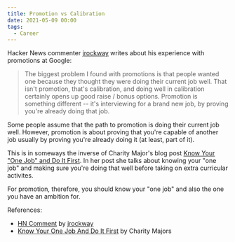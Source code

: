 ```yaml
---
title: Promotion vs Calibration
date: 2021-05-09 00:00
tags:
  - Career
---
```


Hacker News commenter [jrockway](https://news.ycombinator.com/user?id=jrockway) writes about his experience with promotions at Google:

> The biggest problem I found with promotions is that people wanted one because they thought they were doing their current job well. That isn't promotion, that's calibration, and doing well in calibration certainly opens up good raise / bonus options. Promotion is something different -- it's interviewing for a brand new job, by proving you're already doing that job.

Some people assume that the path to promotion is doing their current job well. However, promotion is about proving that you're capable of another job usually by proving you're already doing it (at least, part of it).

This is in someways the inverse of Charity Major's blog post [Know Your "One Job" and Do It First](https://charity.wtf/2021/03/07/know-your-one-job-and-do-it-first/). In her post she talks about knowing your "one job" and making sure you're doing that well before taking on extra curricular activites.

For promotion, therefore, you should know your "one job" and also the one you have an ambition for.

References:

* [HN Comment](https://news.ycombinator.com/item?id=26898748) by [jrockway](https://news.ycombinator.com/user?id=jrockway)
* [Know Your One Job And Do It First](https://charity.wtf/2021/03/07/know-your-one-job-and-do-it-first/) by Charity Majors